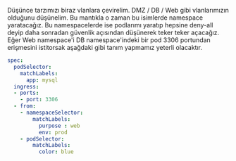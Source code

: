 Düşünce tarzımızı biraz vlanlara çevirelim. DMZ / DB / Web gibi vlanlarımızın olduğunu düşünelim. Bu mantıkla o zaman bu isimlerde namespace yaratacağız. Bu namespacelerde ise podlarımı yaratıp hepsine deny-all deyip daha sonradan güvenlik açısından düşünerek teker teker açacağız. 
Eğer Web namespace'i DB namespace'indeki bir pod 3306 portundan erişmesini istitorsak aşağdaki gibi tanım yapmamız yeterli olacaktır.

```yaml
spec:
  podSelector:
    matchLabels:
      app: mysql
  ingress:
  - ports:
    - port: 3306
  - from:
    - namespaceSelector:
        matchLabels:
          purpose : web
          env: prod
    - podSelector:
        matchLabels:
          color: blue      
```